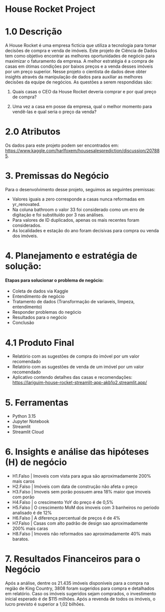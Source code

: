 # House Rocket Project

# 1.0 Descrição
A House Rocket é uma empresa fictícia que utiliza a tecnologia para tomar decisões de compra e venda de imóveis. Este projeto de Ciência de Dados tem como objetivo encontrar as melhores oportunidades de negócio para maximizar o faturamento da empresa. A melhor estratégia é a compra de casas em ótimas condições por baixos preços e a venda desses imóveis por um preço superior. Nesse projeto o cientista de dados deve obter insights através da manipulação de dados para auxiliar as melhores decisões da equipe de negócios. As questões a serem respondidas são:

1. Quais casas o CEO da House Rocket deveria comprar e por qual preço de compra?

2. Uma vez a casa em posse da empresa, qual o melhor momento para vendê-las e qual seria o preço da venda?


# 2.0 Atributos
Os dados para este projeto podem ser encontrados em: https://www.kaggle.com/harlfoxem/housesalesprediction/discussion/207885. 

# 3. Premissas do Negócio
Para o desenvolvimento desse projeto, seguimos as seguintes premissas:
  - Valores iguais a zero corresponde a casas nunca reformadas em yr_renovated.
  - Na coluna bathroom o valor 33 foi considerado como um erro de digitação e foi substituído por 3 nas análises.
  - Para valores de ID duplicados, apenas os mais recentes foram considerados.
  - As localidades e estação do ano foram decisivas para compra ou venda dos imóveis.
  
  
# 4. Planejamento e estratégia de solução:
#### Etapas para solucionar o problema de negócio:
- Coleta de dados via Kaggle
- Entendimento de negócio
- Tratamento de dados (Transformação de variaveis, limpeza, entendimento)
- Responder problemas do negócio
- Resultados para o negócio
- Conclusão

# 4.1 Produto Final
  - Relatório com as sugestões de compra do imóvel por um valor recomendado
  - Relatório com as sugestões de venda de um imóvel por um valor recomendado
  - Aplicativo contendo detalhes das casas e recomendações: https://lariguim-house-rocket-streamlit-app-akb1o2.streamlit.app/

# 5. Ferramentas
- Python 3.15
- Jupyter Notebook
- Streamlit
- Streamlit Cloud

# 6. Insights e análise das hipóteses (H) de negócio
- H1.Falso | Imoveis com vista para agua são aproximadamente 200% mais caros
- H2.Falso | Imóveis com data de construção não afeta o preço
- H3.Falso | Imoveis sem porão possuem area 18% maior que imoveis com porão
- H4.Falso | o crescimento YoY do preço é de 0,5%
- H5.Falso | O crescimento MoM dos imoveis com 3 banheiros no periodo analisado é de 12%
- H6.Falso | A diferença percentual de preços é de 4%
- H7.Falso | Casas com alto padrão de design sao aproximadamente 200% mais caras
- H8.Falso | Imoveis não reformados sao aproximadamente 40% mais baratos.

# 7. Resultados Financeiros para o Negócio
Após a análise, dentre os 21.435 imóveis disponíveis para a compra na região de King Country, 3808 foram sugeridos para compra e detalhados em relatório.
Caso os imóveis sugeridos sejam comprados, o investimento inicial esperado é de $115 milhões. 
Após a revenda de todos os imóveis, o lucro previsto é superior a 1,02 bilhões.


     
    

